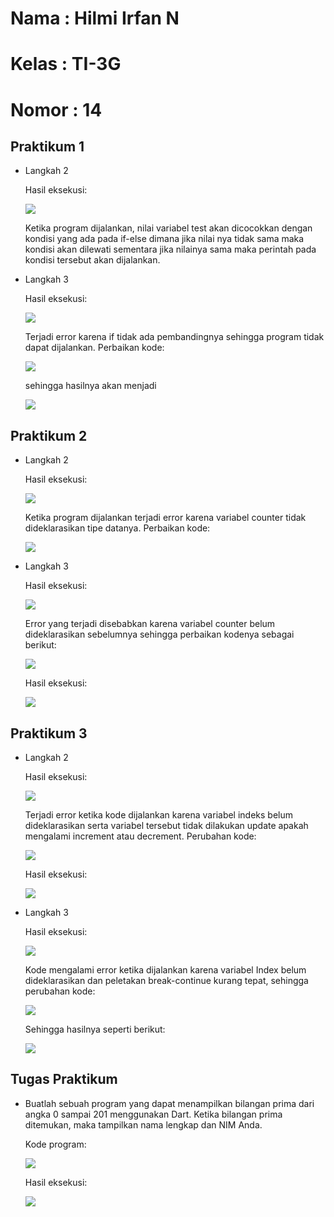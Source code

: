 # Nama  : Hilmi Irfan N
# Kelas : TI-3G
# Nomor : 14

## Praktikum 1
* Langkah 2

    Hasil eksekusi:
    
    <img src = "Screenshot\praktikum1_langkah2.png">
    
    Ketika program dijalankan, nilai variabel test akan dicocokkan dengan kondisi yang ada pada if-else dimana jika nilai nya tidak sama maka kondisi akan dilewati sementara jika nilainya sama maka perintah pada kondisi tersebut akan dijalankan.

* Langkah 3

    Hasil eksekusi:
    
    <img src = "Screenshot\praktikum1_langkah3(1).png">
    
    Terjadi error karena if tidak ada pembandingnya sehingga program tidak dapat dijalankan. Perbaikan kode:

    <img src = "Screenshot\praktikum1_langkah3(2).png">

    sehingga hasilnya akan menjadi
    
    <img src = "Screenshot\praktikum1_langkah3(3).png">

## Praktikum 2
* Langkah 2

    Hasil eksekusi:
    
    <img src = "Screenshot\praktikum2_langkah1(1).png">
    
    Ketika program dijalankan terjadi error karena variabel counter tidak dideklarasikan tipe datanya. Perbaikan kode:
    
    <img src = "Screenshot\praktikum2_langkah1(2).png">

* Langkah 3

    Hasil eksekusi:
    
    <img src = "Screenshot\praktikum2_langkah3(1).png">
    
    Error yang terjadi disebabkan karena variabel counter belum dideklarasikan sebelumnya sehingga perbaikan kodenya sebagai berikut: 
    
    <img src = "Screenshot\praktikum2_langkah3(2).png">
    
    Hasil eksekusi:
    
    <img src = "Screenshot\praktikum2_langkah3(3).png">
    

## Praktikum 3
* Langkah 2

    
    Hasil eksekusi:
    
    <img src = "Screenshot\praktikum3_langkah1(1).png">
    
    Terjadi error ketika kode dijalankan karena variabel indeks belum dideklarasikan serta variabel tersebut tidak dilakukan update apakah mengalami increment atau decrement. Perubahan kode:
    
    <img src = "Screenshot\praktikum3_langkah2.png">
    
    Hasil eksekusi:
    
    <img src = "Screenshot\praktikum3_langkah2(2).png">

* Langkah 3

    Hasil eksekusi:
    
    <img src = "Screenshot\praktikum3_langkah3(1).png">
    
    Kode mengalami error ketika dijalankan karena variabel Index belum dideklarasikan dan peletakan break-continue kurang tepat, sehingga perubahan kode:
    
    <img src = "Screenshot\praktikum3_langkah3(2).png">
    
    Sehingga hasilnya seperti berikut:
    
    <img src = "Screenshot\praktikum3_langkah3(3).png">

## Tugas Praktikum
* Buatlah sebuah program yang dapat menampilkan bilangan prima dari angka 0 sampai 201 menggunakan Dart. Ketika bilangan prima ditemukan, maka tampilkan nama lengkap dan NIM Anda.

    Kode program:
    
    <img src = "Screenshot\tugas2.png">
    
    Hasil eksekusi:
    
    <img src = "Screenshot\tugas2(2).png">